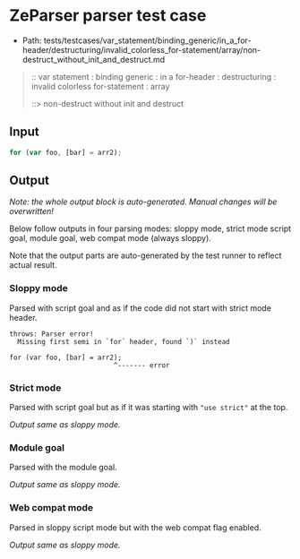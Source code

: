 # ZeParser parser test case

- Path: tests/testcases/var_statement/binding_generic/in_a_for-header/destructuring/invalid_colorless_for-statement/array/non-destruct_without_init_and_destruct.md

> :: var statement : binding generic : in a for-header : destructuring : invalid colorless for-statement : array
>
> ::> non-destruct without init and destruct

## Input

`````js
for (var foo, [bar] = arr2);
`````

## Output

_Note: the whole output block is auto-generated. Manual changes will be overwritten!_

Below follow outputs in four parsing modes: sloppy mode, strict mode script goal, module goal, web compat mode (always sloppy).

Note that the output parts are auto-generated by the test runner to reflect actual result.

### Sloppy mode

Parsed with script goal and as if the code did not start with strict mode header.

`````
throws: Parser error!
  Missing first semi in `for` header, found `)` instead

for (var foo, [bar] = arr2);
                          ^------- error
`````

### Strict mode

Parsed with script goal but as if it was starting with `"use strict"` at the top.

_Output same as sloppy mode._

### Module goal

Parsed with the module goal.

_Output same as sloppy mode._

### Web compat mode

Parsed in sloppy script mode but with the web compat flag enabled.

_Output same as sloppy mode._
